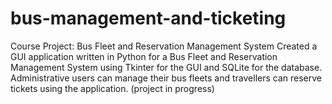 # bus-management-and-ticketing
Course Project: Bus Fleet and Reservation Management System
Created a GUI application written in Python for a Bus Fleet and Reservation Management System using Tkinter
for the GUI and SQLite for the database. Administrative users can manage their bus fleets and travellers can
reserve tickets using the application. (project in progress)
